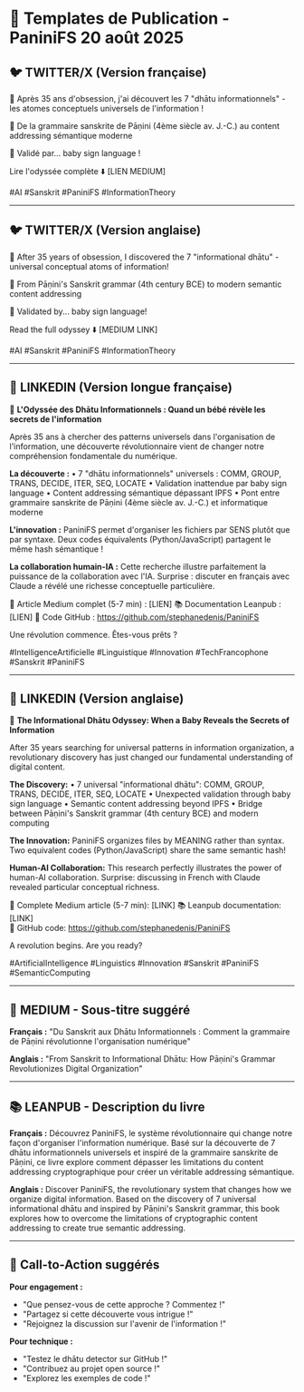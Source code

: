 # 📝 Templates de Publication - PaniniFS 20 août 2025

## 🐦 TWITTER/X (Version française)

🚀 Après 35 ans d'obsession, j'ai découvert les 7 "dhātu informationnels" - les atomes conceptuels universels de l'information !

🔗 De la grammaire sanskrite de Pāṇini (4ème siècle av. J.-C.) au content addressing sémantique moderne

👶 Validé par... baby sign language !

Lire l'odyssée complète ⬇️
[LIEN MEDIUM]

#AI #Sanskrit #PaniniFS #InformationTheory

---

## 🐦 TWITTER/X (Version anglaise)

🚀 After 35 years of obsession, I discovered the 7 "informational dhātu" - universal conceptual atoms of information!

🔗 From Pāṇini's Sanskrit grammar (4th century BCE) to modern semantic content addressing

👶 Validated by... baby sign language!

Read the full odyssey ⬇️
[MEDIUM LINK]

#AI #Sanskrit #PaniniFS #InformationTheory

---

## 💼 LINKEDIN (Version longue française)

🚀 **L'Odyssée des Dhātu Informationnels : Quand un bébé révèle les secrets de l'information**

Après 35 ans à chercher des patterns universels dans l'organisation de l'information, une découverte révolutionnaire vient de changer notre compréhension fondamentale du numérique.

**La découverte :**
• 7 "dhātu informationnels" universels : COMM, GROUP, TRANS, DECIDE, ITER, SEQ, LOCATE
• Validation inattendue par baby sign language 
• Content addressing sémantique dépassant IPFS
• Pont entre grammaire sanskrite de Pāṇini (4ème siècle av. J.-C.) et informatique moderne

**L'innovation :**
PaniniFS permet d'organiser les fichiers par SENS plutôt que par syntaxe. Deux codes équivalents (Python/JavaScript) partagent le même hash sémantique !

**La collaboration humain-IA :**
Cette recherche illustre parfaitement la puissance de la collaboration avec l'IA. Surprise : discuter en français avec Claude a révélé une richesse conceptuelle particulière.

📖 Article Medium complet (5-7 min) : [LIEN]
📚 Documentation Leanpub : [LIEN]
🔧 Code GitHub : https://github.com/stephanedenis/PaniniFS

Une révolution commence. Êtes-vous prêts ?

#IntelligenceArtificielle #Linguistique #Innovation #TechFrancophone #Sanskrit #PaniniFS

---

## 💼 LINKEDIN (Version anglaise)

🚀 **The Informational Dhātu Odyssey: When a Baby Reveals the Secrets of Information**

After 35 years searching for universal patterns in information organization, a revolutionary discovery has just changed our fundamental understanding of digital content.

**The Discovery:**
• 7 universal "informational dhātu": COMM, GROUP, TRANS, DECIDE, ITER, SEQ, LOCATE
• Unexpected validation through baby sign language
• Semantic content addressing beyond IPFS
• Bridge between Pāṇini's Sanskrit grammar (4th century BCE) and modern computing

**The Innovation:**
PaniniFS organizes files by MEANING rather than syntax. Two equivalent codes (Python/JavaScript) share the same semantic hash!

**Human-AI Collaboration:**
This research perfectly illustrates the power of human-AI collaboration. Surprise: discussing in French with Claude revealed particular conceptual richness.

📖 Complete Medium article (5-7 min): [LINK]
📚 Leanpub documentation: [LINK]  
🔧 GitHub code: https://github.com/stephanedenis/PaniniFS

A revolution begins. Are you ready?

#ArtificialIntelligence #Linguistics #Innovation #Sanskrit #PaniniFS #SemanticComputing

---

## 📰 MEDIUM - Sous-titre suggéré

**Français :** "Du Sanskrit aux Dhātu Informationnels : Comment la grammaire de Pāṇini révolutionne l'organisation numérique"

**Anglais :** "From Sanskrit to Informational Dhātu: How Pāṇini's Grammar Revolutionizes Digital Organization"

---

## 📚 LEANPUB - Description du livre

**Français :**
Découvrez PaniniFS, le système révolutionnaire qui change notre façon d'organiser l'information numérique. Basé sur la découverte de 7 dhātu informationnels universels et inspiré de la grammaire sanskrite de Pāṇini, ce livre explore comment dépasser les limitations du content addressing cryptographique pour créer un véritable addressing sémantique.

**Anglais :**
Discover PaniniFS, the revolutionary system that changes how we organize digital information. Based on the discovery of 7 universal informational dhātu and inspired by Pāṇini's Sanskrit grammar, this book explores how to overcome the limitations of cryptographic content addressing to create true semantic addressing.

---

## 🎯 Call-to-Action suggérés

**Pour engagement :**
- "Que pensez-vous de cette approche ? Commentez !"
- "Partagez si cette découverte vous intrigue !"
- "Rejoignez la discussion sur l'avenir de l'information !"

**Pour technique :**
- "Testez le dhātu detector sur GitHub !"
- "Contribuez au projet open source !"
- "Explorez les exemples de code !"
